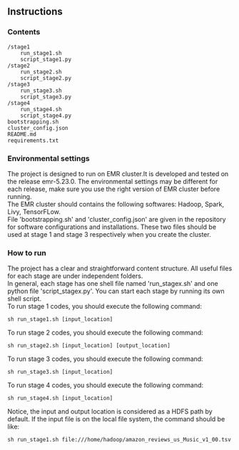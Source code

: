 ## Instructions
### Contents
    /stage1
        run_stage1.sh
        script_stage1.py
    /stage2
        run_stage2.sh
        script_stage2.py
    /stage3
        run_stage3.sh
        script_stage3.py
    /stage4
        run_stage4.sh
        script_stage4.py
    bootstrapping.sh
    cluster_config.json
    README.md
    requirements.txt
### Environmental settings
The project is designed to run on EMR cluster.It is developed and tested on the release emr-5.23.0. The environmental settings may be different for each release, make sure you use the right version of EMR cluster before running.<br>
The EMR cluster should contains the following softwares: Hadoop, Spark, Livy, TensorFLow.<br>
File 'bootstrapping.sh' and 'cluster_config.json' are given in the repository for software configurations and installations. These two files should be used at stage 1 and stage 3 respectively when you create the cluster.

### How to run
The project has a clear and straightforward content structure. All useful files for each stage are under independent folders.<br>
In general, each stage has one shell file named 'run_stagex.sh' and one python file 'script_stagex.py'. You can start each stage by running its own shell script.<br>
To run stage 1 codes, you should execute the following command:

    sh run_stage1.sh [input_location]
To run stage 2 codes, you should execute the following command:

    sh run_stage2.sh [input_location] [output_location]
To run stage 3 codes, you should execute the following command:

    sh run_stage3.sh [input_location]
To run stage 4 codes, you should execute the following command:

    sh run_stage4.sh [input_location]
Notice, the input and output location is considered as a HDFS path by default. If the input file is on the local file system, the command should be like:
    
    sh run_stage1.sh file:///home/hadoop/amazon_reviews_us_Music_v1_00.tsv
